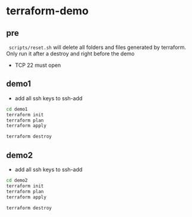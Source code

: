 # terraform-demo

## pre

``` scripts/reset.sh``` will delete all folders and files generated by terraform. Only run it after a destroy and right before the demo
* TCP 22 must open

## demo1

* add all ssh keys to ssh-add
```sh
cd demo1
terraform init
terraform plan
terraform apply

terraform destroy
```

## demo2

* add all ssh keys to ssh-add
```sh
cd demo2
terraform init
terraform plan
terraform apply

terraform destroy
```
